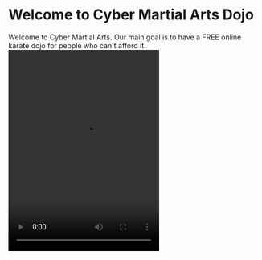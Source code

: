 <h1> Welcome to Cyber Martial Arts Dojo </h1>

<body> Welcome to Cyber Martial Arts. Our main goal is to have a <Bold> FREE </Bold> online karate dojo for people who can't afford it. </body>


<video height="400px" width="300px" controls>
  <source src="https://www.youtube.com/watch?v=JidnqqwSkK8&feature=youtu.be">
</video>
    

